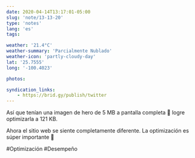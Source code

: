 ```yaml
---
date: 2020-04-14T13:17:01-05:00
slug: 'note/13-13-20'
type: 'notes'
lang: 'es'
tags:

weather: '21.4°C'
weather-summary: 'Parcialmente Nublado'
weather-icon: 'partly-cloudy-day'
lat: '25.7555'
long: '-100.4023'

photos:

syndication_links:
    - https://brid.gy/publish/twitter
---
```

Así que tenían una imagen de hero de 5 MB a pantalla completa 🤯 logre optimizarla a 121 KB. 

Ahora el sitio web se siente completamente diferente. La optimización es súper importante 🙂

#Optimización #Desempeño